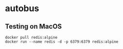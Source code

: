 # autobus

## Testing on MacOS

```
docker pull redis:alpine
docker run --name redis -d -p 6379:6379 redis:alpine
```


